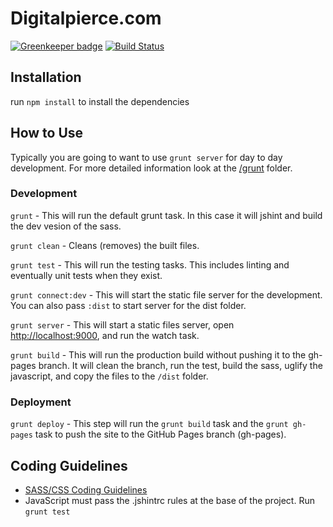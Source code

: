 # Digitalpierce.com

[![Greenkeeper badge](https://badges.greenkeeper.io/pierceray/digitalpierce.com.svg)](https://greenkeeper.io/) [![Build Status](https://travis-ci.org/pierceray/digitalpierce.com.svg?branch=master)](https://travis-ci.org/pierceray/digitalpierce.com)

## Installation
run `npm install` to install the dependencies

## How to Use
Typically you are going to want to use `grunt server` for day to day development.
For more detailed information look at the [/grunt](/grunt) folder.

### Development
`grunt` - This will run the default grunt task.  In this case it will jshint and build the dev vesion of the sass.

`grunt clean` - Cleans (removes) the built files.

`grunt test` - This will run the testing tasks. This includes linting and eventually unit tests when they exist.

`grunt connect:dev` - This will start the static file server for the development.  You can also pass `:dist` to start server for the dist folder.

`grunt server` - This will start a static files server, open [http://localhost:9000](http://localhost:9000), and run the watch task.

`grunt build` - This will run the production build without pushing it to the gh-pages branch.  It will clean the branch, run the test, build the sass, uglify the javascript, and copy the files to the `/dist` folder.

### Deployment
`grunt deploy` - This step will run the `grunt build` task and the `grunt gh-pages` task to push the site to the GitHub Pages branch (gh-pages).

## Coding Guidelines
* [SASS/CSS Coding Guidelines](src/sass/README.md)
* JavaScript must pass the .jshintrc rules at the base of the project.  Run `grunt test`
